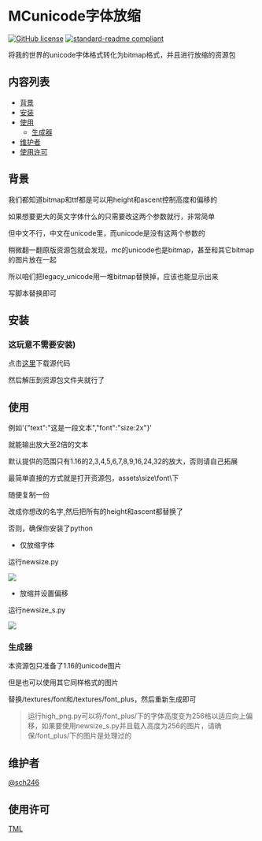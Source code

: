 # MCunicode字体放缩

[![GitHub license](https://img.shields.io/github/license/sch246/MCunicode)](https://github.com/sch246/MCunicode/blob/master/LICENSE)
[![standard-readme compliant](https://img.shields.io/badge/readme%20style-standard-brightgreen.svg?style=flat-square)](https://github.com/RichardLitt/standard-readme)

将我的世界的unicode字体格式转化为bitmap格式，并且进行放缩的资源包

## 内容列表

- [背景](#背景)
- [安装](#安装)
- [使用](#使用)
    - [生成器](#生成器)
- [维护者](#维护者)
- [使用许可](#使用许可)

## 背景


我们都知道bitmap和ttf都是可以用height和ascent控制高度和偏移的

如果想要更大的英文字体什么的只需要改这两个参数就行，非常简单

但中文不行，中文在unicode里，而unicode是没有这两个参数的

稍微翻一翻原版资源包就会发现，mc的unicode也是bitmap，甚至和其它bitmap的图片放在一起

所以咱们把legacy_unicode用一堆bitmap替换掉，应该也能显示出来

写脚本替换即可

## 安装


### 这玩意不需要安装)

点击[这里](https://codeload.github.com/sch246/MCunicode/zip/refs/heads/master)下载源代码

然后解压到资源包文件夹就行了

## 使用

例如'{"text":"这是一段文本","font":"size:2x"}'

就能输出放大至2倍的文本

默认提供的范围只有1.16的2,3,4,5,6,7,8,9,16,24,32的放大，否则请自己拓展

最简单直接的方式就是打开资源包，assets\size\font\下

随便复制一份

改成你想改的名字,然后把所有的height和ascent都替换了

否则，确保你安装了python

- 仅放缩字体

运行newsize.py

![](https://s4.ax1x.com/2021/12/13/oLgVln.png)

- 放缩并设置偏移

运行newsize_s.py

![](https://s4.ax1x.com/2021/12/13/oLgZyq.png)



### 生成器

本资源包只准备了1.16的unicode图片

但是也可以使用其它同样格式的图片

替换/textures/font和/textures/font_plus，然后重新生成即可

>运行high_png.py可以将/font_plus/下的字体高度变为256格以适应向上偏移，如果要使用newsize_s.py并且载入高度为256的图片，请确保/font_plus/下的图片是处理过的

## 维护者


[@sch246](https://github.com/sch246)

## 使用许可


[TML](LICENSE)
